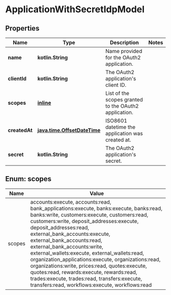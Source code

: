 
# ApplicationWithSecretIdpModel

## Properties
Name | Type | Description | Notes
------------ | ------------- | ------------- | -------------
**name** | **kotlin.String** | Name provided for the OAuth2 application. | 
**clientId** | **kotlin.String** | The OAuth2 application&#39;s client ID. | 
**scopes** | [**inline**](#kotlin.collections.List&lt;Scopes&gt;) | List of the scopes granted to the OAuth2 application. | 
**createdAt** | [**java.time.OffsetDateTime**](java.time.OffsetDateTime.md) | ISO8601 datetime the application was created at. | 
**secret** | **kotlin.String** | The OAuth2 application&#39;s secret. | 


<a name="kotlin.collections.List<Scopes>"></a>
## Enum: scopes
Name | Value
---- | -----
scopes | accounts:execute, accounts:read, bank_applications:execute, banks:execute, banks:read, banks:write, customers:execute, customers:read, customers:write, deposit_addresses:execute, deposit_addresses:read, external_bank_accounts:execute, external_bank_accounts:read, external_bank_accounts:write, external_wallets:execute, external_wallets:read, organization_applications:execute, organizations:read, organizations:write, prices:read, quotes:execute, quotes:read, rewards:execute, rewards:read, trades:execute, trades:read, transfers:execute, transfers:read, workflows:execute, workflows:read




